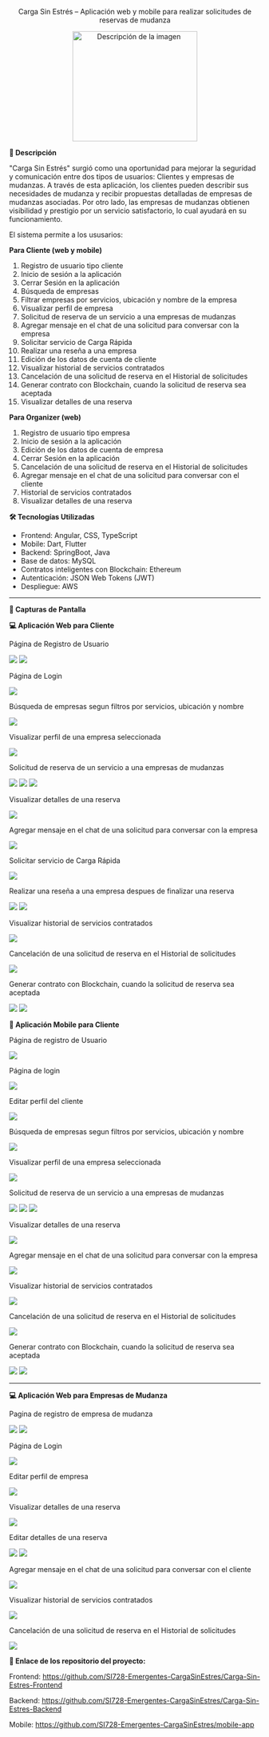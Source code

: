 ﻿<p align="center">
Carga Sin Estrés – Aplicación web y mobile para realizar solicitudes de reservas de mudanza
</p>

<p align="center">
  <img src="1.png" alt="Descripción de la imagen" width="250" height="220">
</p>


**📖 Descripción**

"Carga Sin Estrés" surgió como una oportunidad para 
mejorar la seguridad y comunicación entre dos tipos de 
usuarios: Clientes y empresas de mudanzas. A través de
esta aplicación, los clientes 
pueden describir sus necesidades de mudanza y recibir 
propuestas detalladas de empresas de mudanzas asociadas.
Por otro lado, las empresas de mudanzas obtienen 
visibilidad y prestigio por un servicio satisfactorio,
lo cual ayudará en su funcionamiento. 

El sistema permite a los ususarios:


**Para Cliente (web y mobile)**
1. Registro de usuario tipo cliente
2. Inicio de sesión a la aplicación
3. Cerrar Sesión en la aplicación
4. Búsqueda de empresas
5. Filtrar empresas por servicios, ubicación y nombre de la empresa
6. Visualizar perfil de empresa
7. Solicitud de reserva de un servicio a una empresas de mudanzas
8. Agregar mensaje en el chat de una solicitud para conversar con la empresa
9. Solicitar servicio de Carga Rápida
10. Realizar una reseña a una empresa
11. Edición de los datos de cuenta de cliente
12. Visualizar historial de servicios contratados
13. Cancelación de una solicitud de reserva en el Historial de solicitudes
14. Generar contrato con Blockchain, cuando la solicitud de reserva sea aceptada
15. Visualizar detalles de una reserva

**Para Organizer (web)**
1. Registro de usuario tipo empresa
2. Inicio de sesión a la aplicación
3. Edición de los datos de cuenta de empresa
4. Cerrar Sesión en la aplicación
5. Cancelación de una solicitud de reserva en el Historial de solicitudes
6. Agregar mensaje en el chat de una solicitud para conversar con el cliente
7. Historial de servicios contratados
8. Visualizar detalles de una reserva


**🛠️ Tecnologías Utilizadas**

- Frontend: Angular, CSS, TypeScript
- Mobile: Dart, Flutter
- Backend: SpringBoot, Java
- Base de datos: MySQL
- Contratos inteligentes con Blockchain: Ethereum
- Autenticación: JSON Web Tokens (JWT)
- Despliegue: AWS

***
**🎨 Capturas de Pantalla** 

**💻 Aplicación Web para Cliente**

Página de Registro de Usuario
<td><img src="3.png"></td>
<td><img src="4.png"></td>

Página de Login
<td><img src="2.png"></td>

Búsqueda de empresas segun filtros por servicios, ubicación y nombre 
<td><img src="8.png"></td>

Visualizar perfil de una empresa seleccionada
<td><img src="9.png"></td>

Solicitud de reserva de un servicio a una empresas de mudanzas
<td><img src="10.png"></td>
<td><img src="11.png"></td>
<td><img src="12.png"></td>

Visualizar detalles de una reserva
<td><img src="13.png"></td>

Agregar mensaje en el chat de una solicitud para conversar con la empresa
<td><img src="17.png"></td>

Solicitar servicio de Carga Rápida
<td><img src="7.png"></td>

Realizar una reseña a una empresa despues de finalizar una reserva
<td><img src="20.png"></td>
<td><img src="12.png"></td>

Visualizar historial de servicios contratados
<td><img src="21.png"></td>

Cancelación de una solicitud de reserva en el Historial de solicitudes
<td><img src="22.png"></td>

Generar contrato con Blockchain, cuando la solicitud de reserva sea aceptada
<td><img src="18.png"></td>
<td><img src="19.png"></td>


**📱 Aplicación Mobile para Cliente**

Página de registro de Usuario
<td><img src="26.png"></td>

Página de login
<td><img src="25.png"></td>

Editar perfil del cliente
<td><img src="36.png"></td>

Búsqueda de empresas segun filtros por servicios, ubicación y nombre
<td><img src="27.png"></td>

Visualizar perfil de una empresa seleccionada
<td><img src="28.png"></td>

Solicitud de reserva de un servicio a una empresas de mudanzas
<td><img src="29.png"></td>
<td><img src="30.png"></td>
<td><img src="31.png"></td>

Visualizar detalles de una reserva
<td><img src="32.png"></td>

Agregar mensaje en el chat de una solicitud para conversar con la empresa
<td><img src="35.png"></td>

Visualizar historial de servicios contratados
<td><img src="37.png"></td>

Cancelación de una solicitud de reserva en el Historial de solicitudes
<td><img src="22.png"></td>

Generar contrato con Blockchain, cuando la solicitud de reserva sea aceptada
<td><img src="33.png"></td>
<td><img src="34.png"></td>

***
**💻 Aplicación Web para Empresas de Mudanza**

 Pagina de registro de empresa de mudanza
<td><img src="5.png"></td>
<td><img src="6.png"></td>

Página de Login
<td><img src="2.png"></td>

Editar perfil de empresa
<td><img src="23.png"></td>

Visualizar detalles de una reserva
<td><img src="19.png"></td>

Editar detalles de una reserva
<td><img src="24.png"></td>
<td><img src="16.png"></td>

Agregar mensaje en el chat de una solicitud para conversar con el cliente
<td><img src="15.png"></td>

Visualizar historial de servicios contratados
<td><img src="21.png"></td>

Cancelación de una solicitud de reserva en el Historial de solicitudes
<td><img src="22.png"></td>


**🔗 Enlace de los repositorio del proyecto:**

Frontend: https://github.com/SI728-Emergentes-CargaSinEstres/Carga-Sin-Estres-Frontend

Backend: https://github.com/SI728-Emergentes-CargaSinEstres/Carga-Sin-Estres-Backend

Mobile: https://github.com/SI728-Emergentes-CargaSinEstres/mobile-app


































































































